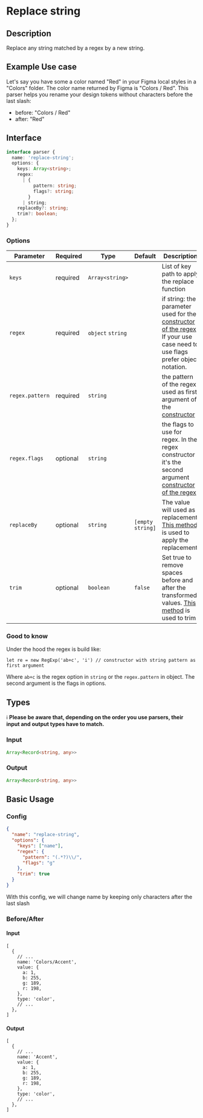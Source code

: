# Replace string

## Description

Replace any string matched by a regex by a new string.

## Example Use case

Let's say you have some a color named "Red" in your Figma local styles in a "Colors" folder. The color name returned by Figma is "Colors / Red".
This parser helps you rename your design tokens without characters before the last slash:

- before: "Colors / Red"
- after: "Red"

## Interface

```ts
interface parser {
  name: 'replace-string';
  options: {
    keys: Array<string>;
    regex:
      | {
          pattern: string;
          flags?: string;
        }
      | string;
    replaceBy?: string;
    trim?: boolean;
  };
}
```

### Options

| Parameter       | Required | Type              | Default          | Description                                                                                                                                                                                                                                            |
| --------------- | -------- | ----------------- | ---------------- | ------------------------------------------------------------------------------------------------------------------------------------------------------------------------------------------------------------------------------------------------------ |
| `keys`          | required | `Array<string>`   |                  | List of key path to apply the replace function                                                                                                                                                                                                         |
| `regex`         | required | `object` `string` |                  | if string: the parameter used for the [constructor of the regex](https://developer.mozilla.org/en-US/docs/Web/JavaScript/Reference/Global_Objects/RegExp#literal_notation_and_constructor). If your use case need to use flags prefer object notation. |
| `regex.pattern` | required | `string`          |                  | the pattern of the regex used as first argument of the [constructor](https://developer.mozilla.org/en-US/docs/Web/JavaScript/Reference/Global_Objects/RegExp#literal_notation_and_constructor)                                                         |
| `regex.flags`   | optional | `string`          |                  | the flags to use for regex. In the regex constructor it's the second argument [constructor of the regex](https://developer.mozilla.org/en-US/docs/Web/JavaScript/Reference/Global_Objects/RegExp#literal_notation_and_constructor)                     |
| `replaceBy`     | optional | `string`          | `[empty string]` | The value will used as replacement. [This method](https://developer.mozilla.org/fr/docs/Web/JavaScript/Reference/Global_Objects/String/replace) is used to apply the replacement.                                                                      |
| `trim`          | optional | `boolean`         | `false`          | Set true to remove spaces before and after the transformed values. [This method](https://developer.mozilla.org/fr/docs/Web/JavaScript/Reference/Global_Objects/String/Trim) is used to trim                                                            |

### Good to know

Under the hood the regex is build like:

`let re = new RegExp('ab+c', 'i') // constructor with string pattern as first argument`

Where `ab+c` is the regex option in `string` or the `regex.pattern` in object. The second argument is the flags in options.

## Types

ℹ️ **Please be aware that, depending on the order you use parsers, their input and output types have to match.**

### Input

```ts
Array<Record<string, any>>
```

### Output

```ts
Array<Record<string, any>>
```

## Basic Usage

### Config

```json
{
  "name": "replace-string",
  "options": {
    "keys": ["name"],
    "regex": {
      "pattern": "(.*?)\\/",
      "flags": "g"
    },
    "trim": true
  }
}
```

With this config, we will change name by keeping only characters after the last slash

### Before/After

#### Input

```json5
[
  {
    // ...
    name: 'Colors/Accent',
    value: {
      a: 1,
      b: 255,
      g: 189,
      r: 198,
    },
    type: 'color',
    // ...
  },
]
```

#### Output

```json5
[
  {
    // ...
    name: 'Accent',
    value: {
      a: 1,
      b: 255,
      g: 189,
      r: 198,
    },
    type: 'color',
    // ...
  },
]
```
